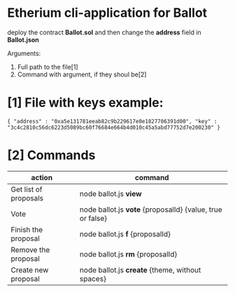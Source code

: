 # Etherium cli-application for Ballot

deploy the contract **Ballot.sol** and then change the **address** field in **Ballot.json**

Arguments:

1. Full path to the file[1]
2. Command with argument, if they shoul be[2]

# [1] File with keys example:

`{ "address" : "0xa5e131781eeab82c9b229617e0e1827706391d00", "key" : "3c4c2810c56dc6223d5089bc60f76684e664b4d010c45a5abd77752d7e200230" }`

# [2] Commands

action                | command
--------------------- | -----------------------------------------------------------
Get list of proposals | node ballot.js **view**
Vote                  | node ballot.js **vote** {proposalId} {value, true or false}
Finish the proposal   | node ballot.js **f** {proposalId}
Remove the proposal   | node ballot.js **rm** {proposalId}
Create new proposal 	| node ballot.js **create** {theme, without spaces}
